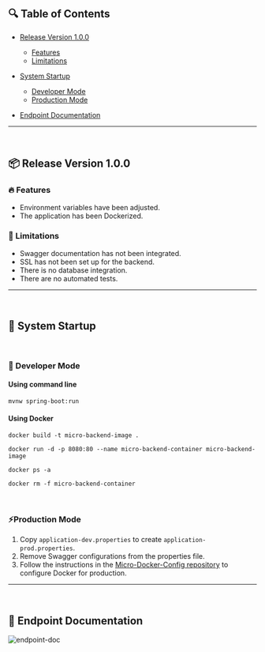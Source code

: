 ## 🔍 Table of Contents

- [Release Version 1.0.0](#release/1.0.0)
  - [Features](#features)
  - [Limitations](#limitations)
    
- [System Startup](#system-startup)
  - [Developer Mode](#developer-mode)
  - [Production Mode](#production-mode)
  
- [Endpoint Documentation](#endpoint-documentation)
 
<hr/> 
<br/>

<h2 id="release/1.0.0">📦 Release Version 1.0.0</h2> 

<h3 id="features">🔥 Features</h3>

+ Environment variables have been adjusted.
+ The application has been Dockerized.

  
<h3 id="limitations">🚧 Limitations</h3>

- Swagger documentation has not been integrated.
- SSL has not been set up for the backend.
- There is no database integration.
- There are no automated tests.

<hr/>
<br/>
  
<h2 id="system-startup">🚀 System Startup</h2> 

<br/>

<h3 id="developer-mode">🧪 Developer Mode</h3>

#### Using command line

```
mvnw spring-boot:run
```

#### Using Docker

```
docker build -t micro-backend-image .

docker run -d -p 8080:80 --name micro-backend-container micro-backend-image

docker ps -a

docker rm -f micro-backend-container
```

<br/>

<h3 id="production-mode">⚡Production Mode</h3> 

1. Copy `application-dev.properties` to create `application-prod.properties`.
2. Remove Swagger configurations from the properties file.
3. Follow the instructions in the [Micro-Docker-Config repository](https://github.com/ahmettoguz/Micro-Docker-Config) to configure Docker for production.

<hr/>
<br/>


<h2 id="endpoint-documentation">📍 Endpoint Documentation</h2>

![endpoint-doc](https://github.com/user-attachments/assets/dd8aa4ac-a7f0-41aa-987d-d62f4c6f35ef)
